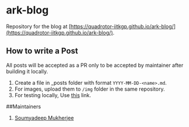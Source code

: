 # ark-blog
Repository for the blog at [https://quadrotor-iitkgp.github.io/ark-blog/](https://quadrotor-iitkgp.github.io/ark-blog/).

## How to write a Post
All posts will be accepted as a PR only to be accepted by maintainer after building it locally.
1. Create a file in _posts folder with format `YYYY-MM-DD-<name>.md`.  
2. For images, upload them to `/img` folder in the same repository.  
3. For testing locally, Use [this](https://help.github.com/articles/setting-up-your-github-pages-site-locally-with-jekyll/) link.  

##Maintainers
1. [Soumyadeep Mukherjee](https://github.com/sam17)
